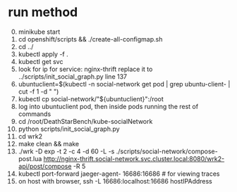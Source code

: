 # run method

0. minikube start
1. cd openshift/scripts && ./create-all-configmap.sh
2. cd ../
3. kubectl apply -f .
4. kubectl get svc
5. look for ip for service: nginx-thrift replace it to ../scripts/init\_social\_graph.py line 137
6. ubuntuclient=$(kubectl -n social-network get pod | grep ubuntu-client- | cut -f 1 -d " ")
7. kubectl cp <abs path of DeathStarBench> social-network/"${ubuntuclient}":/root
8. log into ubuntuclient pod, then inside pods running the rest of commands
9. cd /root/DeathStarBench/kube-socialNetwork
10. python scripts/init\_social\_graph.py
11. cd wrk2
12. make clean && make
13. ./wrk -D exp -t 2 -c 4 -d 60 -L -s ./scripts/social-network/compose-post.lua http://nginx-thrift.social-network.svc.cluster.local:8080/wrk2-api/post/compose -R 5
14. kubectl port-forward jaeger-agent-<pod id> 16686:16686 # for viewing traces
15. on host with browser, ssh -L 16686:localhost:16686 hostIPAddress	
